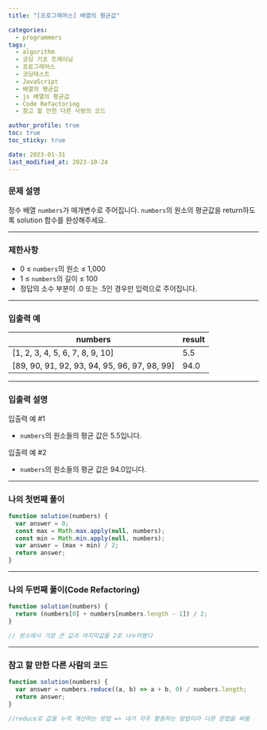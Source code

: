 ```yaml
---
title: "[프로그래머스] 배열의 평균값"

categories:
  - programmers
tags:
  - algorithm
  - 코딩 기초 트레이닝
  - 프로그래머스
  - 코딩테스트
  - JavaScript
  - 배열의 평균값
  - js 배열의 평균값
  - Code Refactoring
  - 참고 할 만한 다른 사람의 코드

author_profile: true
toc: true
toc_sticky: true

date: 2023-01-31
last_modified_at: 2023-10-24
---
```


### 문제 설명

정수 배열 `numbers`가 매개변수로 주어집니다. `numbers`의 원소의 평균값을 return하도록 solution 함수를 완성해주세요.

---

### 제한사항

- 0 ≤ `numbers`의 원소 ≤ 1,000
- 1 ≤ `numbers`의 길이 ≤ 100
- 정답의 소수 부분이 .0 또는 .5인 경우만 입력으로 주어집니다.

---

### 입출력 예

| numbers                                      | result |
| -------------------------------------------- | ------ |
| [1, 2, 3, 4, 5, 6, 7, 8, 9, 10]              | 5.5    |
| [89, 90, 91, 92, 93, 94, 95, 96, 97, 98, 99] | 94.0   |

---

### 입출력 설명

입출력 예 #1

- `numbers`의 원소들의 평균 값은 5.5입니다.

입출력 예 #2

- `numbers`의 원소들의 평균 값은 94.0입니다.

---

### 나의 첫번째 풀이

```jsx
function solution(numbers) {
  var answer = 0;
  const max = Math.max.apply(null, numbers);
  const min = Math.min.apply(null, numbers);
  var answer = (max + min) / 2;
  return answer;
}
```

---

### 나의 두번째 풀이(Code Refactoring)

```jsx
function solution(numbers) {
  return (numbers[0] + numbers[numbers.length - 1]) / 2;
}

// 원소에서 가장 큰 값과 마지막값을 2로 나누어봤다
```

---

### 참고 할 만한 다른 사람의 코드

```jsx
function solution(numbers) {
  var answer = numbers.reduce((a, b) => a + b, 0) / numbers.length;
  return answer;
}

//reduce로 값을 누적 계산하는 방법 => 내가 자주 활용하는 방법이라 다른 문법을 써봄
```
